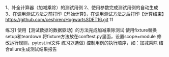1、补全计算器（加减乘除）的测试用例
2、使用参数完成测试用例的自动生成
3、在调用测试方法之前打印【开始计算】，在调用测试方法之后打印【计算结束】https://github.com/ceshiren/HogwartsSDET16.git 11

练习1
使用【测试数据的数据驱动】的方法完成加减乘除测试
使用fixture替换setup和teardown
将fixture方法放在conftest.py里面，设置scope=module
修改运行规则，pytest.ini文件
练习2(选做)
控制用例的执行顺序，如：加减乘除
结合allure生成测试结果报告